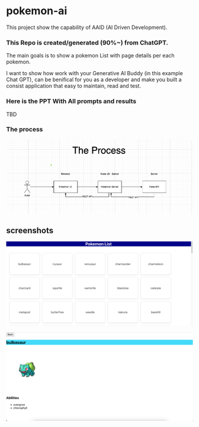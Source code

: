 # pokemon-ai

This project show the capability of AAID (AI Driven Development).

### This Repo is created/generated (90%~) from ChatGPT.

The main goals is to show a pokemon List with page details per each pokemon.

I want to show how work with your Generative AI Buddy (in this example Chat GPT), can be benifical for you as a developer and make you built a consist application that easy to maintain, read and test.

### Here is the PPT With All prompts and results
TBD

### The process

![The Process Diagram](assets/images/image-3.png)

## screenshots

![Pokemon List Page](assets/images/image-1.png)

![Pokemon Details Page](assets/images/image-2.png)